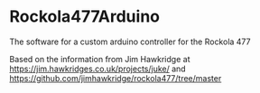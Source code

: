 # Rockola477Arduino
The software for a custom arduino controller for the Rockola 477

Based on the information from Jim Hawkridge at https://jim.hawkridges.co.uk/projects/juke/ and https://github.com/jimhawkridge/rockola477/tree/master
